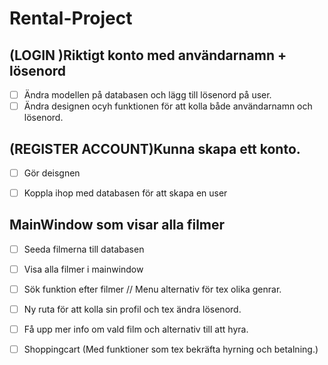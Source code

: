 # Rental-Project 



## (LOGIN )Riktigt konto med användarnamn + lösenord 
- [ ] Ändra modellen på databasen och lägg till lösenord på user.
- [ ] Ändra designen ocyh funktionen för att kolla både användarnamn och lösenord. 

## (REGISTER ACCOUNT)Kunna skapa ett konto. 
- [ ] Gör deisgnen
- [ ] Koppla ihop med databasen för att skapa en user


## MainWindow som visar alla filmer 
- [ ] Seeda filmerna till databasen

- [ ] Visa alla filmer i mainwindow
 
- [ ] Sök funktion efter filmer // Menu alternativ för tex olika genrar. 

- [ ] Ny ruta för att kolla sin profil och tex ändra lösenord. 

- [ ] Få upp mer info om vald film och alternativ till att hyra. 

- [ ] Shoppingcart (Med funktioner som tex bekräfta hyrning och betalning.)

